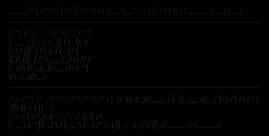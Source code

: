 <style>
  body, html{
  background-color:black;
  }
</style>
<p>
 ___            __                                                         
|"  |          /""\                                                        
||  |         /    \                                                       
|:  |        /' /\  \                                                      
 \  |___    //  __'  \                                                     
( \_|:  \  /   /  \\  \                                                    
 \_______)(___/    \___)                                                   
                                                                           
 ________   __     _______  ____  ____   _______                           
|"      "\ |" \   /" _   "|("  _||_ " | /"     "|                          
(.  ___  :)||  | (: ( \___)|   (  ) : |(: ______)                          
|: \   ) |||:  |  \/ \     (:  |  | . ) \/    |                            
(| (___\ |||.  |  //  \ ___ \\ \__/ //  // ___)_                           
|:       :)/\  |\(:   _(  _|/\\ __ //\ (:      "|                          
(________/(__\_|_)\_______)(__________) \_______)                          
                                                                           
  _______    _______   ______    ______     _______   ________    ________ 
 /"      \  /"     "| /" _  "\  /    " \   /"      \ |"      "\  /"       )
|:        |(: ______)(: ( \___)// ____  \ |:        |(.  ___  :)(:   \___/ 
|_____/   ) \/    |   \/ \    /  /    ) :)|_____/   )|: \   ) || \___  \   
 //      /  // ___)_  //  \ _(: (____/ //  //      / (| (___\ ||  __/  \\  
|:  __   \ (:      "|(:   _) \\        /  |:  __   \ |:       :) /" \   :) 
|__|  \___) \_______) \_______)\"_____/   |__|  \___)(________/ (_______/  
</p>
